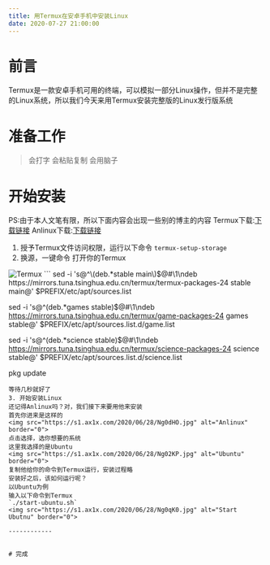 ```yaml
---
title: 用Termux在安卓手机中安装Linux
date: 2020-07-27 21:00:00
---
```

# 前言
Termux是一款安卓手机可用的终端，可以模拟一部分Linux操作，但并不是完整的Linux系统，所以我们今天来用Termux安装完整版的Linux发行版系统
# 准备工作

> 会打字
会粘贴复制
会用脑子


# 开始安装

PS:由于本人文笔有限，所以下面内容会出现一些别的博主的内容
Termux下载:[下载链接](https://f-droid.org/zh_Hans/packages/com.termux/ "下载链接")
Anlinux下载:[下载链接](https://f-droid.org/zh_Hans/packages/exa.lnx.a/ "下载链接")
1. 授予Termux文件访问权限，运行以下命令
    `termux-setup-storage`
2. 换源，一键命令
打开你的Termux
<img src="https://s1.ax1x.com/2020/06/28/Ngw86P.jpg" alt="Termux" border="0">
```
sed -i 's@^\(deb.*stable main\)$@#\1\ndeb https://mirrors.tuna.tsinghua.edu.cn/termux/termux-packages-24 stable main@' $PREFIX/etc/apt/sources.list
    
sed -i 's@^\(deb.*games stable\)$@#\1\ndeb https://mirrors.tuna.tsinghua.edu.cn/termux/game-packages-24 games stable@' $PREFIX/etc/apt/sources.list.d/game.list
    
sed -i 's@^\(deb.*science stable\)$@#\1\ndeb https://mirrors.tuna.tsinghua.edu.cn/termux/science-packages-24 science stable@' $PREFIX/etc/apt/sources.list.d/science.list
    
pkg update
```
等待几秒就好了
3. 开始安装Linux
还记得Anlinux吗？对，我们接下来要用他来安装
首先你进来是这样的
<img src="https://s1.ax1x.com/2020/06/28/Ng0dHO.jpg" alt="Anlinux" border="0">
点击选择，选你想要的系统
这里我选择的是Ubuntu
<img src="https://s1.ax1x.com/2020/06/28/Ng02KP.jpg" alt="Ubuntu" border="0">
复制他给你的命令到Termux运行，安装过程略
安装好之后，该如何运行呢？
以Ubuntu为例
输入以下命令到Termux
`./start-ubuntu.sh`
<img src="https://s1.ax1x.com/2020/06/28/Ng0qK0.jpg" alt="Start Ubutnu" border="0">

------------


# 完成
